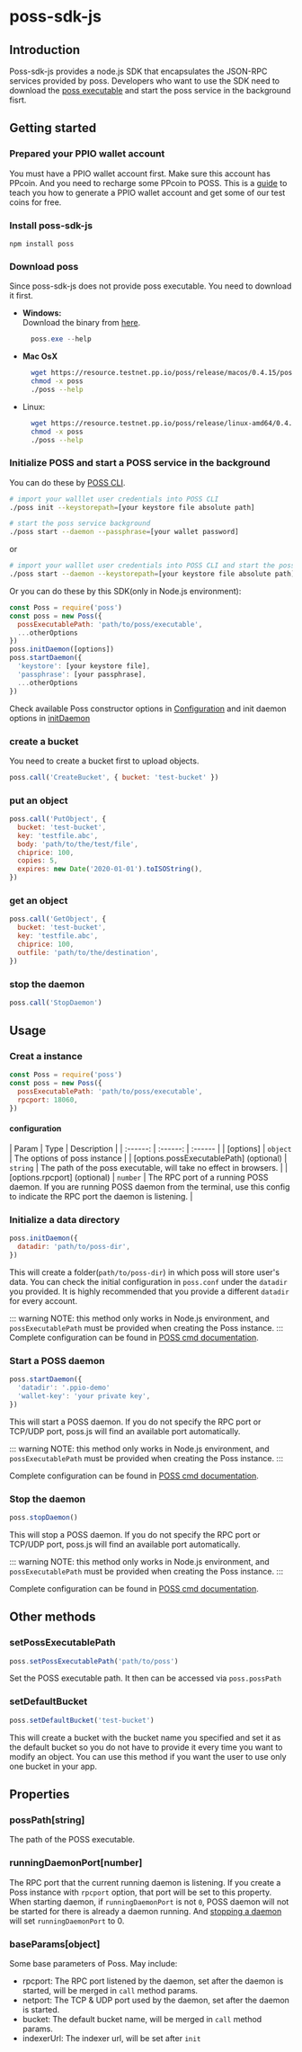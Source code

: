 # poss-sdk-js

## Introduction
Poss-sdk-js provides a node.js SDK that encapsulates the JSON-RPC services provided by poss. Developers who want to use the SDK need to download the [poss executable](https://www.pp.io/download.html) and start the poss service in the background fisrt.

## Getting started
### Prepared your PPIO wallet account
You must have a PPIO wallet account first. Make sure this account has PPcoin. And you need to recharge some PPcoin to POSS. This is a [guide](../wallet/) to teach you how to generate a PPIO wallet account and get some of our test coins for free.

### Install poss-sdk-js
```
npm install poss
```

### Download poss
Since poss-sdk-js does not provide poss executable. You need to download it first.
- **Windows:**  
  Download the binary from [here](https://resource.testnet.pp.io/poss/release/windows-amd64/0.4.15/poss.exe).
  ``` powershell
    poss.exe --help
  ```

- **Mac OsX**  
    ``` bash
      wget https://resource.testnet.pp.io/poss/release/macos/0.4.15/poss
      chmod -x poss
      ./poss --help
    ```

- Linux:  
    ``` bash
      wget https://resource.testnet.pp.io/poss/release/linux-amd64/0.4.15/poss
      chmod -x poss
      ./poss --help
    ```


### Initialize POSS and start a POSS service in the background
You can do these by [POSS CLI](../cli/#init).
```bash
# import your walllet user credentials into POSS CLI
./poss init --keystorepath=[your keystore file absolute path]

# start the poss service background
./poss start --daemon --passphrase=[your wallet password]
```
or
```bash
# import your walllet user credentials into POSS CLI and start the poss service background
./poss start --daemon --keystorepath=[your keystore file absolute path] --passphrase=[your wallet password]
```

Or you can do these by this SDK(only in Node.js environment):
```javascript
const Poss = require('poss')
const poss = new Poss({
  possExecutablePath: 'path/to/poss/executable',
  ...otherOptions
})
poss.initDaemon([options])
poss.startDaemon({
  'keystore': [your keystore file],
  'passphrase': [your passphrase],
  ...otherOptions
})
```
Check available Poss constructor options in [Configuration](#usage/configuration) and init daemon options in [initDaemon](../cli/#init)

### create a bucket
You need to create a bucket first to upload objects.
```javascript
poss.call('CreateBucket', { bucket: 'test-bucket' })
```

### put an object
```javascript
poss.call('PutObject', {
  bucket: 'test-bucket',
  key: 'testfile.abc',
  body: 'path/to/the/test/file',
  chiprice: 100,
  copies: 5,
  expires: new Date('2020-01-01').toISOString(),
})
```

### get an object
```javascript
poss.call('GetObject', {
  bucket: 'test-bucket',
  key: 'testfile.abc',
  chiprice: 100,
  outfile: 'path/to/the/destination',
})
```

### stop the daemon
```javascript
poss.call('StopDaemon')
```

## Usage

### Creat a instance
```javascript
const Poss = require('poss')
const poss = new Poss({
  possExecutablePath: 'path/to/poss/executable',
  rpcport: 18060,
})
```
#### configuration
<span id="usage/configuration"></span>
| Param | Type | Description |
| :------: | :------: | :------ |
| [options] | `object` | The options of poss instance |
| [options.possExecutablePath] (optional) | `string` | The path of the poss executable, will take no effect in browsers. |
| [options.rpcport] (optional) | `number` | The RPC port of a running POSS daemon. If you are running POSS daemon from the terminal, use this config to indicate the RPC port the daemon is listening. |

### Initialize a data directory
```javascript
poss.initDaemon({
  datadir: 'path/to/poss-dir',
})
```
This will create a folder(`path/to/poss-dir`) in which poss will store user's data. You can check the initial configuration in `poss.conf` under the `datadir` you provided. It is highly recommended that you provide a different `datadir` for every account.

::: warning NOTE:
this method only works in Node.js environment, and `possExecutablePath` must be provided when creating the Poss instance.
:::
Complete configuration can be found in [POSS cmd documentation](https://www.pp.io/docs/api/).

### Start a POSS daemon
```javascript
poss.startDaemon({
  'datadir': '.ppio-demo'
  'wallet-key': 'your private key',
})
```
This will start a POSS daemon. If you do not specify the RPC port or TCP/UDP port, poss.js will find an available port automatically.

::: warning NOTE:
this method only works in Node.js environment, and `possExecutablePath` must be provided when creating the Poss instance.
:::

Complete configuration can be found in [POSS cmd documentation](https://www.pp.io/docs/api/).

### Stop the daemon
```javascript
poss.stopDaemon()
```
This will stop a POSS daemon. If you do not specify the RPC port or TCP/UDP port, poss.js will find an available port automatically.

::: warning NOTE:
this method only works in Node.js environment, and `possExecutablePath` must be provided when creating the Poss instance.
:::

Complete configuration can be found in [POSS cmd documentation](https://www.pp.io/docs/api/).

## Other methods

### setPossExecutablePath
```javascript
poss.setPossExecutablePath('path/to/poss')
```
Set the POSS executable path. It then can be accessed via `poss.possPath`

### setDefaultBucket
```javascript
poss.setDefaultBucket('test-bucket')
```
This will create a bucket with the bucket name you specified and set it as the default bucket so you do not have to provide it every time you want to modify an object. You can use this method if you want the user to use only one bucket in your app.

## Properties

### possPath[string]
The path of the POSS executable.

### runningDaemonPort[number]
The RPC port that the current running daemon is listening. If you create a Poss instance with `rpcport` option, that port will be set to this property. When starting daemon, if `runningDaemonPort` is not `0`, POSS daemon will not be started for there is already a daemon running. And [stopping a daemon](#stop-the-daemon) will set `runningDaemonPort` to 0.

### baseParams[object]
Some base parameters of Poss. May include:
- rpcport: The RPC port listened by the daemon, set after the daemon is started, will be merged in `call` method params.
- netport: The TCP & UDP port used by the daemon, set after the daemon is started.
- bucket: The default bucket name, will be merged in `call` method params.
- indexerUrl: The indexer url, will be set after `init`
